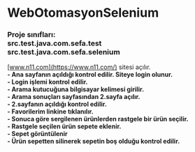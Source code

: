 # WebOtomasyonSelenium

### Proje sınıfları: <br> src.test.java.com.sefa.test <br> src.test.java.com.sefa.selenium

 [www.n11.com](https://www.n11.com/) sitesi açılır.<br>
**- Ana sayfanın açıldığı kontrol edilir. Siteye login olunur.** <br>
**- Login işlemi kontrol edilir.** <br>
**- Arama kutucuğuna bilgisayar kelimesi girilir.** <br>
**- Arama sonuçları sayfasından 2.sayfa açılır.** <br>
**- 2.sayfanın açıldığı kontrol edilir.** <br>
**- Favorilerim linkine tıklanılır.** <br>
**- Sonuca göre sergilenen ürünlerden rastgele bir ürün seçilir.** <br>
**- Rastgele seçilen ürün sepete eklenir.** <br>
**- Sepet görüntülenir** <br>
**- Ürün sepetten silinerek sepetin boş olduğu kontrol edilir.** <br>
